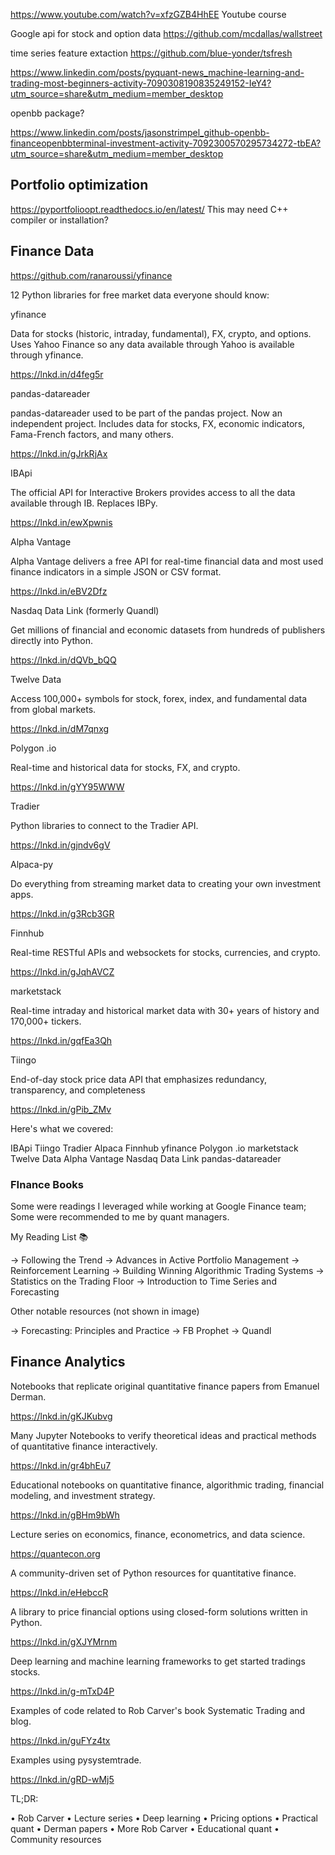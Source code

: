 https://www.youtube.com/watch?v=xfzGZB4HhEE Youtube course 

Google api for stock and option data
https://github.com/mcdallas/wallstreet

time series feature extaction 
https://github.com/blue-yonder/tsfresh

https://www.linkedin.com/posts/pyquant-news_machine-learning-and-trading-most-beginners-activity-7090308190835249152-IeY4?utm_source=share&utm_medium=member_desktop

openbb package?


https://www.linkedin.com/posts/jasonstrimpel_github-openbb-financeopenbbterminal-investment-activity-7092300570295734272-tbEA?utm_source=share&utm_medium=member_desktop

## Portfolio optimization

https://pyportfolioopt.readthedocs.io/en/latest/
This may need C++ compiler or installation?




## Finance Data

https://github.com/ranaroussi/yfinance

12 Python libraries for free market data everyone should know:

yfinance

Data for stocks (historic, intraday, fundamental), FX, crypto, and options. Uses Yahoo Finance so any data available through Yahoo is available through yfinance.

https://lnkd.in/d4feg5r

pandas-datareader

pandas-datareader used to be part of the pandas project. Now an independent project. Includes data for stocks, FX, economic indicators, Fama-French factors, and many others.

https://lnkd.in/gJrkRjAx

IBApi

The official API for Interactive Brokers provides access to all the data available through IB. Replaces IBPy.

https://lnkd.in/ewXpwnis

Alpha Vantage

Alpha Vantage delivers a free API for real-time financial data and most used finance indicators in a simple JSON or CSV format.

https://lnkd.in/eBV2Dfz

Nasdaq Data Link (formerly Quandl)

Get millions of financial and economic datasets from hundreds of publishers directly into Python.

https://lnkd.in/dQVb_bQQ

Twelve Data

Access 100,000+ symbols for stock, forex, index, and fundamental data from global markets.

https://lnkd.in/dM7qnxg

Polygon .io

Real-time and historical data for stocks, FX, and crypto.

https://lnkd.in/gYY95WWW

Tradier

Python libraries to connect to the Tradier API.

https://lnkd.in/gjndv6gV

Alpaca-py

Do everything from streaming market data to creating your own investment apps.

https://lnkd.in/g3Rcb3GR

Finnhub

Real-time RESTful APIs and websockets for stocks, currencies, and crypto.

https://lnkd.in/gJqhAVCZ

marketstack

Real-time intraday and historical market data with 30+ years of history and 170,000+ tickers.

https://lnkd.in/gqfEa3Qh

Tiingo

End-of-day stock price data API that emphasizes redundancy, transparency, and completeness

https://lnkd.in/gPib_ZMv

Here's what we covered:

IBApi
Tiingo
Tradier
Alpaca
Finnhub
yfinance
Polygon .io
marketstack
Twelve Data
Alpha Vantage
Nasdaq Data Link
pandas-datareader


### FInance Books

Some were readings I leveraged while working at Google Finance team; Some were recommended to me by quant managers.

My Reading List 📚

→ Following the Trend
→ Advances in Active Portfolio Management
→ Reinforcement Learning
→ Building Winning Algorithmic Trading Systems
→ Statistics on the Trading Floor
→ Introduction to Time Series and Forecasting

Other notable resources (not shown in image)

→ Forecasting: Principles and Practice
→ FB Prophet
→ Quandl

## Finance Analytics

Notebooks that replicate original quantitative finance papers from Emanuel Derman.

https://lnkd.in/gKJKubvg

Many Jupyter Notebooks to verify theoretical ideas and practical methods of quantitative finance interactively.

https://lnkd.in/gr4bhEu7

Educational notebooks on quantitative finance, algorithmic trading, financial modeling, and investment strategy.

https://lnkd.in/gBHm9bWh

Lecture series on economics, finance, econometrics, and data science.

https://quantecon.org

A community-driven set of Python resources for quantitative finance.

https://lnkd.in/eHebccR

A library to price financial options using closed-form solutions written in Python.

https://lnkd.in/gXJYMrnm

Deep learning and machine learning frameworks to get started tradings stocks.

https://lnkd.in/g-mTxD4P

Examples of code related to Rob Carver's book Systematic Trading and blog.

https://lnkd.in/guFYz4tx

Examples using pysystemtrade.

https://lnkd.in/gRD-wMj5

TL;DR:

• Rob Carver
• Lecture series
• Deep learning
• Pricing options
• Practical quant
• Derman papers
• More Rob Carver
• Educational quant
• Community resources

